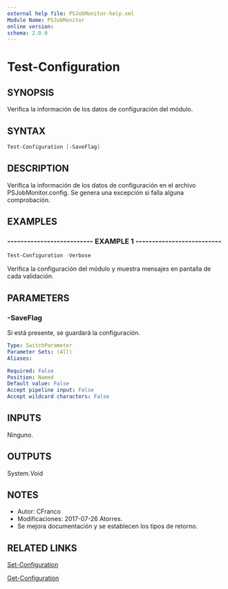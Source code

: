 ```yaml
---
external help file: PSJobMonitor-help.xml
Module Name: PSJobMonitor
online version: 
schema: 2.0.0
---
```


# Test-Configuration

## SYNOPSIS
Verifica la información de los datos de configuración del módulo.

## SYNTAX

```powershell
Test-Configuration [-SaveFlag]
```

## DESCRIPTION
Verifica la información de los datos de configuración en el archivo PSJobMonitor.config.
Se genera una excepción si falla alguna comprobación.

## EXAMPLES

### -------------------------- EXAMPLE 1 --------------------------
```powershell
Test-Configuration -Verbose
```

Verifica la configuración del módulo y muestra mensajes en pantalla de cada validación.

## PARAMETERS

### -SaveFlag
Si está presente, se guardará la configuración.

```yaml
Type: SwitchParameter
Parameter Sets: (All)
Aliases: 

Required: False
Position: Named
Default value: False
Accept pipeline input: False
Accept wildcard characters: False
```

## INPUTS

Ninguno.

## OUTPUTS

System.Void

## NOTES
 - Autor: CFranco
 - Modificaciones: 2017-07-26 Atorres.
 - Se mejora documentación y se establecen los tipos de retorno.

## RELATED LINKS

[Set-Configuration](Set-Configuration.md)

[Get-Configuration](Get-Configuration.md)

